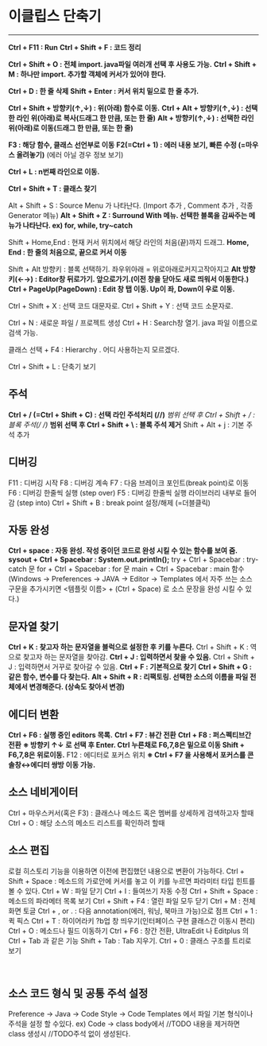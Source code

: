 # 이클립스 단축기

------

**Ctrl + F11 : Run**
**Ctrl + Shift + F : 코드 정리**

**Ctrl + Shift + O : 전체 import. java파일 여러개 선택 후 사용도 가능.**
**Ctrl + Shift + M : 하나만 import. 추가할 객체에 커서가 있어야 한다.**

**Ctrl + D : 한 줄 삭제**
**Shift + Enter : 커서 위치 밑으로 한 줄 추가.** 

**Ctrl + Shift + 방향키(↑,↓)  : 위(아래) 함수로 이동.**
**Ctrl + Alt + 방향키(↑,↓) : 선택한 라인 위(아래)로 복사(드래그 한 만큼, 또는 한 줄)**
           **Alt + 방향키(↑,↓) : 선택한 라인 위(아래)로 이동(드래그 한 만큼, 또는 한 줄)**

**F3 : 해당 함수, 클래스 선언부로 이동**
**F2(=Ctrl + 1) : 에러 내용 보기, 빠른 수정 (=마우스 올려놓기)**
(에러 아닐 경우 정보 보기)

**Ctrl + L : n번째 라인으로 이동.**

**Ctrl + Shift + T : 클래스 찾기**

Alt + Shift + S : Source Menu 가 나타난다. (Import 추가 , Comment 추가 , 각종 Generator 메뉴) 
**Alt + Shift + Z : Surround With 메뉴. 선택한 블록을 감싸주는 메뉴가 나타난다. ex) for, while, try~catch**

Shift + Home,End : 현재 커서 위치에서 해당 라인의 처음(끝)까지 드래그.
**Home, End : 한 줄의 처음으로, 끝으로 커서 이동**

Shift + Alt 방향키 : 블록 선택하기. 좌우위아래 = 위로아래로커지고작아지고
**Alt 방향키(←→) : Editor창 뒤로가기. 앞으로가기.(이전 창을 닫아도 새로 띄워서 이동한다.)**
**Ctrl + PageUp(PageDown) : Edit 창 탭 이동. Up이 좌, Down이 우로 이동.**

Ctrl + Shift + X :  선택 코드 대문자로.
Ctrl + Shift + Y :  선택 코드 소문자로.

Ctrl + N : 새로운 파일 / 프로젝트 생성
Ctrl + H : Search창 열기. java 파일 이름으로 검색 가능.

클래스 선택 + F4 : Hierarchy . 어디 사용하는지 모르겠다.

Ctrl + Shift + L : 단축기 보기



## 주석

**Ctrl + / (=Ctrl + Shift + C) : 선택 라인 주석처리 (//)**
**범위 선택 후 Ctrl + Shift + / : 블록 주석(/* */)**
**범위 선택 후 Ctrl + Shift + \ : 블록 주석 제거**
Shift + Alt + j : 기본 주석 추가



## 디버깅

F11 : 디버깅 시작
F8 : 디버깅 계속
F7 : 다음 브레이크 포인트(break point)로 이동
F6 : 디버깅 한줄씩 실행 (step over)	
F5 : 디버깅 한줄씩 실행 라이브러리 내부로 들어감 (step into) 
Ctrl + Shift + B : break point 설정/해제 (=더블클릭)



## 자동 완성 

**Ctrl + space : 자동 완성. 작성 중이던 코드로 완성 시킬 수 있는 함수를 보여 줌.**
**sysout + Ctrl + Spacebar : System.out.println();**
try + Ctrl + Spacebar : try-catch 문
for + Ctrl + Spacebar : for 문
main + Ctrl + Spacebar : main 함수
(Windows -> Preferences -> JAVA -> Editor -> Templates 에서 자주 쓰는 소스 구문을 추가시키면 
<템플릿 이름> + (Ctrl + Space) 로 소스 문장을 완성 시킬 수 있다.)



## 문자열 찾기

**Ctrl + K : 찾고자 하는 문자열을 블럭으로 설정한 후 키를 누른다.**
Ctrl + Shift + K : 역으로 찾고자 하는 문자열을 찾아감.
**Ctrl + J : 입력하면서 찾을 수 있음.**
Ctrl + Shift + J : 입력하면서 거꾸로 찾아갈 수 있음.
**Ctrl + F : 기본적으로 찾기**
**Ctrl + Shift + G : 같은 함수, 변수를 다 찾는다.**
**Alt + Shift + R : 리팩토링. 선택한 소스의 이름을 파일 전체에서 변경해준다. (상속도 찾아서 변경)**



## 에디터 변환

**Ctrl + F6 : 실행 중인 editors 목록.** 
**Ctrl + F7 : 뷰간 전환**
**Ctrl + F8 : 퍼스펙티브간 전환**
**※ 방향키 ↑↓ 로 선택 후 Enter. Ctrl 누른채로 F6,7,8은 밑으로 이동 Shift + F6,7,8은 위로이동.** 
F12 : 에디터로 포커스 위치 
**※ Ctrl + F7 을 사용해서 포커스를 콘솔창↔에디터 쌍방 이동 가능.**



## 소스 네비게이터

Ctrl + 마우스커서(혹은 F3) : 클래스나 메소드 혹은 멤버를 상세하게 검색하고자 할때
Ctrl + O : 해당 소스의 메소드 리스트를 확인하려 할때



## 소스 편집

로컬 히스토리 기능을 이용하면 이전에 편집했던 내용으로 변환이 가능하다.
Ctrl + Shift + Space : 메소드의 가로안에 커서를 놓고 이 키를 누르면 파라미터 타입 힌트를 볼 수 있다.
Ctrl + W : 파일 닫기
Ctrl + I : 들여쓰기 자동 수정
Ctrl + Shift + Space : 메소드의 파라메터 목록 보기
Ctrl + Shift + F4 : 열린 파일 모두 닫기
Ctrl + M : 전체화면 토글
Ctrl + , or . : 다음 annotation(에러, 워닝, 북마크 가능)으로 점프
Ctrl + 1 : 퀵 픽스
Ctrl + T : 하이어라키 ?b업 창 띄우기(인터페이스 구현 클래스간 이동시 편리)
Ctrl + O : 메소드나 필드 이동하기 
Ctrl + F6 : 창간 전환, UltraEdit 나 Editplus 의 Ctrl + Tab 과 같은 기능
Shift + Tab : Tab 지우기.
Ctrl + 0 : 클래스 구조를 트리로 보기

​	

## 소스 코드 형식 및 공통 주석 설정

Preference -> Java -> Code Style -> Code Templates 에서 파일 기본 형식이나 주석을 설정 할 수있다.
ex) Code -> class body에서 //TODO 내용을 제거하면 class 생성시 //TODO주석 없이 생성된다. 



